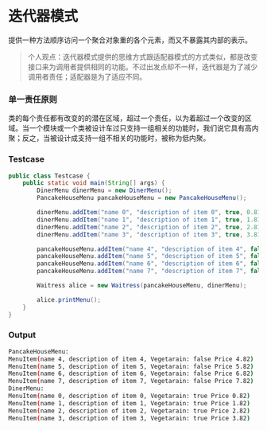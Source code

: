 # 迭代器模式

提供一种方法顺序访问一个聚合对象重的各个元素，而又不暴露其内部的表示。

> 个人观点：迭代器模式提供的思维方式跟适配器模式的方式类似，都是改变接口来为调用者提供相同的功能。不过出发点却不一样，迭代器是为了减少调用者责任；适配器是为了适应不同。

### 单一责任原则

类的每个责任都有改变的的潜在区域，超过一个责任，以为着超过一个改变的区域。当一个模块或一个类被设计车过只支持一组相关的功能时，我们说它具有高内聚；反之，当被设计成支持一组不相关的功能时，被称为低内聚。

### Testcase

```java
public class Testcase {
    public static void main(String[] args) {
        DinerMenu dinerMenu = new DinerMenu();
        PancakeHouseMenu pancakeHouseMenu = new PancakeHouseMenu();

        dinerMenu.addItem("name 0", "description of item 0", true, 0.8162);
        dinerMenu.addItem("name 1", "description of item 1", true, 1.8162);
        dinerMenu.addItem("name 2", "description of item 2", true, 2.8162);
        dinerMenu.addItem("name 3", "description of item 3", true, 3.8162);

        pancakeHouseMenu.addItem("name 4", "description of item 4", false, 4.8162);
        pancakeHouseMenu.addItem("name 5", "description of item 5", false, 5.8162);
        pancakeHouseMenu.addItem("name 6", "description of item 6", false, 6.8162);
        pancakeHouseMenu.addItem("name 7", "description of item 7", false, 7.8162);

        Waitress alice = new Waitress(pancakeHouseMenu, dinerMenu);

        alice.printMenu();
    }
}
```

### Output

```sh
PancakeHouseMenu:
MenuItem(name 4, description of item 4, Vegetarain: false Price 4.82)
MenuItem(name 5, description of item 5, Vegetarain: false Price 5.82)
MenuItem(name 6, description of item 6, Vegetarain: false Price 6.82)
MenuItem(name 7, description of item 7, Vegetarain: false Price 7.82)
DinerMenu:
MenuItem(name 0, description of item 0, Vegetarain: true Price 0.82)
MenuItem(name 1, description of item 1, Vegetarain: true Price 1.82)
MenuItem(name 2, description of item 2, Vegetarain: true Price 2.82)
MenuItem(name 3, description of item 3, Vegetarain: true Price 3.82)
```